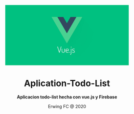 <div align="center">
  <a target="_blank" href="https://vuejs.org/">
    <img src="logo.jpeg" alt="Aplication with vue.js" width="80%" height="60%">
  </a>
</div>

<div align="center">

# Aplication-Todo-List

**Aplicacion todo-list hecha con vue.js y Firebase**

Erwing FC @ 2020
</div>
